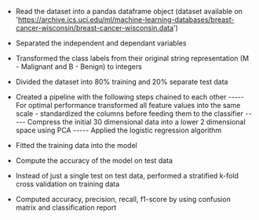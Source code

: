 - Read the dataset into a pandas dataframe object (dataset available on 'https://archive.ics.uci.edu/ml/machine-learning-databases/breast-cancer-wisconsin/breast-cancer-wisconsin.data')

- Separated the independent and dependant variables

- Transformed the class labels from their original string representation (M - Malignant and B - Benign) to integers

- Divided the dataset into 80% training and 20% separate test data

- Created a pipeline with the following steps chained to each other
----- For optimal performance transformed all feature values into the same scale - standardized the columns before feeding them to the classifier
----- Compress the initial 30 dimensional data into a lower 2 dimensional space using PCA
----- Applied the logistic regression algorithm

- Fitted the training data into the model

- Compute the accuracy of the model on test data

- Instead of just a single test on test data, performed a stratified k-fold cross validation on training data

- Computed accuracy, precision, recall, f1-score by using confusion matrix and classification report
